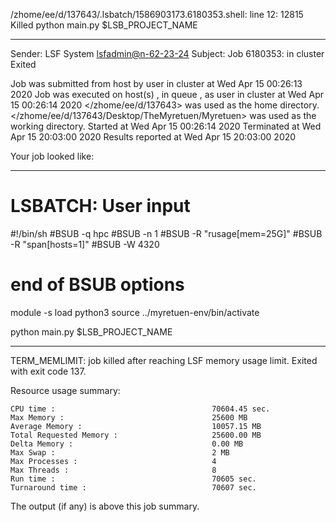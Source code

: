 /zhome/ee/d/137643/.lsbatch/1586903173.6180353.shell: line 12: 12815 Killed                  python main.py $LSB_PROJECT_NAME

------------------------------------------------------------
Sender: LSF System <lsfadmin@n-62-23-24>
Subject: Job 6180353: <NNAgent67000-IMP-sample-length10-hist10> in cluster <dcc> Exited

Job <NNAgent67000-IMP-sample-length10-hist10> was submitted from host <n-62-30-6> by user <s183905> in cluster <dcc> at Wed Apr 15 00:26:13 2020
Job was executed on host(s) <n-62-23-24>, in queue <hpc>, as user <s183905> in cluster <dcc> at Wed Apr 15 00:26:14 2020
</zhome/ee/d/137643> was used as the home directory.
</zhome/ee/d/137643/Desktop/TheMyretuen/Myretuen> was used as the working directory.
Started at Wed Apr 15 00:26:14 2020
Terminated at Wed Apr 15 20:03:00 2020
Results reported at Wed Apr 15 20:03:00 2020

Your job looked like:

------------------------------------------------------------
# LSBATCH: User input
#!/bin/sh
#BSUB -q hpc
#BSUB -n 1
#BSUB -R "rusage[mem=25G]"
#BSUB -R "span[hosts=1]"
#BSUB -W 4320
# end of BSUB options

module -s load python3
source ../myretuen-env/bin/activate

python main.py $LSB_PROJECT_NAME


------------------------------------------------------------

TERM_MEMLIMIT: job killed after reaching LSF memory usage limit.
Exited with exit code 137.

Resource usage summary:

    CPU time :                                   70604.45 sec.
    Max Memory :                                 25600 MB
    Average Memory :                             10057.15 MB
    Total Requested Memory :                     25600.00 MB
    Delta Memory :                               0.00 MB
    Max Swap :                                   2 MB
    Max Processes :                              4
    Max Threads :                                8
    Run time :                                   70605 sec.
    Turnaround time :                            70607 sec.

The output (if any) is above this job summary.

